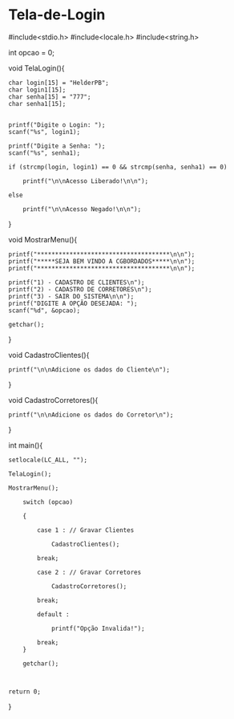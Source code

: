 # Tela-de-Login

#include<stdio.h>
#include<locale.h>
#include<string.h>

int opcao = 0;



void TelaLogin(){

    char login[15] = "HelderPB";
    char login1[15];
    char senha[15] = "777";
    char senha1[15];        


    printf("Digite o Login: ");
    scanf("%s", login1);

    printf("Digite a Senha: ");
    scanf("%s", senha1);

    if (strcmp(login, login1) == 0 && strcmp(senha, senha1) == 0)

        printf("\n\nAcesso Liberado!\n\n");

    else

        printf("\n\nAcesso Negado!\n\n");    



}

void MostrarMenu(){

    printf("*************************************\n\n");
    printf("*****SEJA BEM VINDO A CGBORDADOS*****\n\n");
    printf("*************************************\n\n");

    printf("1) - CADASTRO DE CLIENTES\n");
    printf("2) - CADASTRO DE CORRETORES\n");
    printf("3) - SAIR DO SISTEMA\n\n");    
    printf("DIGITE A OPÇÃO DESEJADA: ");
    scanf("%d", &opcao);

    getchar();    

}

void CadastroClientes(){

    printf("\n\nAdicione os dados do Cliente\n");

}

void CadastroCorretores(){

    printf("\n\nAdicione os dados do Corretor\n");

}

int main(){

    setlocale(LC_ALL, "");

    TelaLogin();

    MostrarMenu();

        switch (opcao)

        {

            case 1 : // Gravar Clientes

                CadastroClientes();

            break;

            case 2 : // Gravar Corretores

                CadastroCorretores();

            break;

            default :

                printf("Opção Invalida!");

            break;    
        }

        getchar();



    return 0;
}
